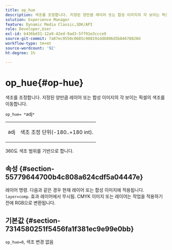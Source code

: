 ```yaml
---
title: op_hue
description: 색조를 조정합니다. 지정된 양만큼 레이어 또는 합성 이미지의 각 보이는 픽셀의 색조를 이동합니다.
solution: Experience Manager
feature: Dynamic Media Classic,SDK/API
role: Developer,User
exl-id: b436bd31-12a9-42ed-9ad3-5ff91e3ccce9
source-git-commit: 7a07ec9550c0685c908191dd6806d5b84678820d
workflow-type: tm+mt
source-wordcount: '92'
ht-degree: 1%

---
```


# op_hue{#op-hue}

색조를 조정합니다. 지정된 양만큼 레이어 또는 합성 이미지의 각 보이는 픽셀의 색조를 이동합니다.

`op_hue= *`adj`*`

<table id="simpletable_7DC7ABA384664BDDAA65B8DEEF7859A8"> 
 <tr class="strow"> 
  <td class="stentry"> <p><span class="varname"> adj</span> </p> </td> 
  <td class="stentry"> <p>색조 조정 단위(-180..+180 int). </p></td> 
 </tr> 
</table>

360도 색조 범위를 기반으로 합니다.

## 속성 {#section-55779644700b4c808a624cdf5a04447e}

레이어 명령. 다음과 같은 경우 현재 레이어 또는 합성 이미지에 적용됩니다. `layer=comp`. 효과 레이어에서 무시됨. CMYK 이미지 또는 레이어는 작업을 적용하기 전에 RGB으로 변환됩니다.

## 기본값 {#section-7314580251f5456fa1f381ec9e99e0bb}

`op_hue=0`, 색조 변경 없음
